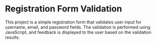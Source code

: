 # Registration Form Validation

This project is a simple registration form that validates user input for username, email, and password fields. The validation is performed using JavaScript, and feedback is displayed to the user based on the validation results.

